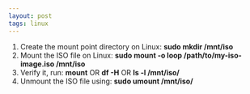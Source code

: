 ```yaml
---
layout: post
tags: linux
---
```




1.  Create the mount point directory on Linux: **sudo mkdir /mnt/iso**
2.  Mount the ISO file on Linux: **sudo mount -o loop /path/to/my-iso-image.iso /mnt/iso**
3.  Verify it, run: **mount** OR **df -H** OR **ls -l /mnt/iso/**
4.  Unmount the ISO file using: **sudo umount /mnt/iso/**

